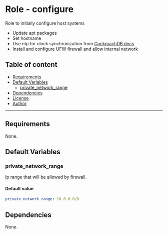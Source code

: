 # Role - configure

Role to initially configure host systems
- Update apt packages
- Set hostname
- Use ntp for clock synchronization from [CockroachDB docs](https://www.cockroachlabs.com/docs/stable/deploy-cockroachdb-on-premises#step-1-synchronize-clocks)
- Install and configure UFW firewall and allow internal network

## Table of content

- [Requirements](#requirements)
- [Default Variables](#default-variables)
  - [private_network_range](#private_network_range)
- [Dependencies](#dependencies)
- [License](#license)
- [Author](#author)

---

## Requirements

None.


## Default Variables

### private_network_range

Ip range that will be allowed by firewall.

#### Default value

```YAML
private_network_range: 10.0.0.0/8
```



## Dependencies

None.
